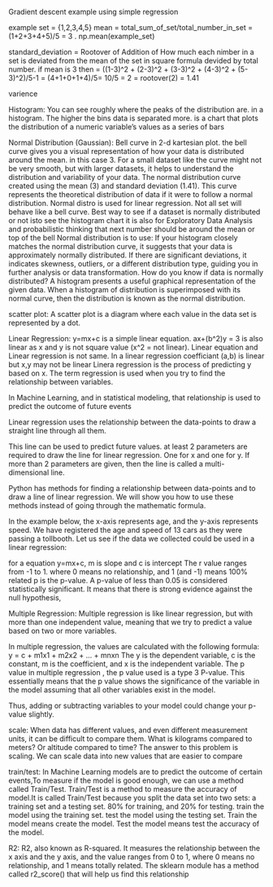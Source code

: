 Gradient descent example using simple regression

example set = {1,2,3,4,5}
mean = total_sum_of_set/total_number_in_set = (1+2+3+4+5)/5 = 3  . np.mean(example_set)

standard_deviation = Rootover of Addition of How much each nimber in a set is deviated from the mean of the set in square formula devided by total number. if mean is 3 then = ((1-3)^2 + (2-3)^2 + (3-3)^2 + (4-3)^2 + (5-3)^2)/5-1 = (4+1+0+1+4)/5= 10/5 = 2 =  rootover(2) = 1.41

varience

Histogram: You can see roughly where the peaks of the distribution are. in a histogram. The higher the bins data is separated more. is a chart that plots the distribution of a numeric variable’s values as a series of bars

Normal Distribution (Gaussian): Bell curve in 2-d kartesian plot. the bell curve gives you a visual representation of how your data is distributed around the mean. in this case 3. For a small dataset like  the curve might not be very smooth, but with larger datasets, it helps to understand the distribution and variability of your data.
The normal distribution curve created using the mean (3) and standard deviation (1.41). This curve represents the theoretical distribution of data if it were to follow a normal distribution. 
Normal distro is used for linear regression. Not all set will behave like a bell curve. Best way to see if a dataset is normally distributed or not isto see the histogram chart
it is also for Exploratory Data Analysis and probabilistic thinking that next number should be around the mean or top of the bell
Normal distribution is to use: 
    If your histogram closely matches the normal distribution curve, it suggests that your data is approximately normally distributed.
    If there are significant deviations, it indicates skewness, outliers, or a different distribution type, guiding you in further analysis or data transformation.
How do you know if data is normally distributed?
A histogram presents a useful graphical representation of the given data. When a histogram of distribution is superimposed with its normal curve, then the distribution is known as the normal distribution.

scatter plot: A scatter plot is a diagram where each value in the data set is represented by a dot.

Linear Regression: y=mx+c is a simple linear equation. ax+(b^2)y = 3 is also linear as x and y is not square value (x^2 = not linear). Linear equation and Linear regression is not same. In a linear regression coefficiant (a,b) is linear but x,y may not be linear
Linera regression is the process of predicting y based on x. 
The term regression is used when you try to find the relationship between variables.

In Machine Learning, and in statistical modeling, that relationship is used to predict the outcome of future events

Linear regression uses the relationship between the data-points to draw a straight line through all them.

This line can be used to predict future values.
at least 2 parameters are required to draw the line for linear regression. One for x and one for y. 
If more than 2 parameters are given, then the line is called a multi-dimensional line.

Python has methods for finding a relationship between data-points and to draw a line of linear regression. We will show you how to use these methods instead of going through the 
mathematic formula.

In the example below, the x-axis represents age, and the y-axis represents speed. We have registered the age and speed of 13 cars as they were passing a tollbooth.
 Let us see if the data we collected could be used in a linear regression:

for a equation y=mx+c, m is slope and c is intercept
The r value ranges from -1 to 1. where 0 means no relationship, and 1 (and -1) means 100% related
p is the p-value. A p-value of less than 0.05 is considered statistically significant. It means that there is strong evidence against the null hypothesis, 

Multiple Regression: Multiple regression is like linear regression, but with more than one independent value, meaning that we try to predict a value based on two or more variables.

In multiple regression, the values are calculated with the following formula:
y = c + m1x1 + m2x2 + ... + mnxn
The y is the dependent variable, c is the constant, m is the coefficient, and x is the independent variable.
The p value in multiple regression , the p value used is a type 3 P-value. This essentially means that the p value shows the significance of the variable in the model assuming that all other variables exist in the model.

Thus, adding or subtracting variables to your model could change your p-value slightly.

scale: When data has different values, and even different measurement units, it can be difficult to compare them. What is kilograms compared to meters? Or altitude compared to time?
The answer to this problem is scaling. We can scale data into new values that are easier to compare

train/test: In Machine Learning models are to predict the outcome of certain events,To measure if the model is good enough, we can use a method called Train/Test.
Train/Test is a method to measure the accuracy of model.It is called Train/Test because you split the data set into two sets: a training set and a testing set.
80% for training, and 20% for testing.
train the model using the training set.
test the model using the testing set.
Train the model means create the model.
Test the model means test the accuracy of the model.

R2: R2, also known as R-squared. It measures the relationship between the x axis and the y axis, and the value ranges from 0 to 1, where 0 means no relationship, and 1 means totally related. The sklearn module has a method called r2_score() that will help us find this relationship
